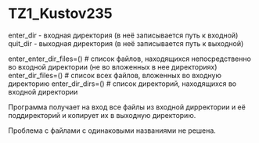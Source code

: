 # TZ1_Kustov235

enter_dir - входная директория (в неё записывается путь к входной)
quit_dir - выходная директория (в неё записывается путь к выходной)

enter_enter_dir_files=()   # список файлов, находящихся непосредственно во входной директории (не во вложенных в нее директориях)
enter_dir_files=() # список всех файлов, вложенных во входную директорию
enter_dir_dirs=()  # список директорий, находящихся во входной директории


Программа получает на вход все файлы из входной дирректории и её поддиректорий и копирует их в выходную директорию.

Проблема с файлами с одинаковыми названиями не решена.
